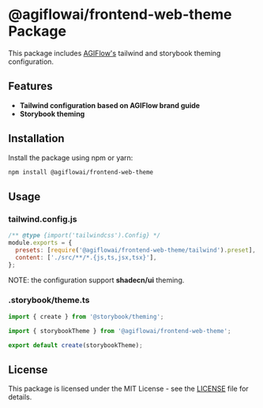# @agiflowai/frontend-web-theme Package

This package includes [AGIFlow's](https://agiflow.io) tailwind and storybook theming configuration.

## Features

- **Tailwind configuration based on AGIFlow brand guide**
- **Storybook theming**

## Installation

Install the package using npm or yarn:

```bash
npm install @agiflowai/frontend-web-theme
```

## Usage

### tailwind.config.js 

``` js
/** @type {import('tailwindcss').Config} */
module.exports = {
  presets: [require('@agiflowai/frontend-web-theme/tailwind').preset],
  content: ['./src/**/*.{js,ts,jsx,tsx}'],
};
```

NOTE: the configuration support **shadecn/ui** theming.  

### .storybook/theme.ts

``` js
import { create } from '@storybook/theming';

import { storybookTheme } from '@agiflowai/frontend-web-theme';

export default create(storybookTheme);
```

## License

This package is licensed under the MIT License - see the [LICENSE](./LICENSE) file for details.
